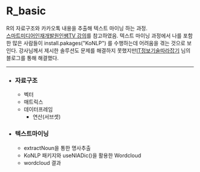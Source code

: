 # R_basic
R의 자료구조와 카카오톡 내용을 추출해 텍스트 마이닝 하는 과정.   
[스마트미디어인재개발원인쌤TV 강의](https://www.youtube.com/playlist?list=PLRYL8FHwJMhDPF2R2pCe_HwqPt0gaUbvN)를 참고하였음. 텍스트 마이닝 과정에서 나를 포함한 많은 사람들이 install.pakages("KoNLP") 를 수행하는데 어려움을 겪는 것으로 보인다. 강사님께서 제시한 솔루션도 문제를 해결하지 못했지만[IT정보기술따라잡기](https://minimax95.tistory.com/entry/KoNLP-패키지-설치-오류-해결-방법) 님의 블로그를 통해 해결했다.


<hr/>

+ ### 자료구조
  + 벡터
  + 매트릭스
  + 데이터프레임
    - 연산(서브셋)
    

+ ### 텍스트마이닝
  + extractNoun을 통한 명사추출
  + KoNLP 패키지와 useNIADic()을 활용한 Wordcloud
  + wordcloud 결과   

